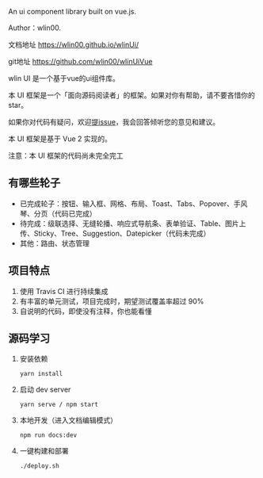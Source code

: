 An ui component library built on vue.js.  

Author：wlin00.  

文档地址 https://wlin00.github.io/wlinUi/

git地址 https://github.com/wlin00/wlinUiVue

wlin UI 是一个基于vue的ui组件库。

本 UI 框架是一个「面向源码阅读者」的框架。如果对你有帮助，请不要吝惜你的 star。

如果你对代码有疑问，欢迎[提issue](https://github.com/wlin00/wlinUiVue/issues)，我会回答倾听您的意见和建议。

本 UI 框架是基于 Vue 2 实现的。

注意：本 UI 框架的代码尚未完全完工


## 有哪些轮子

* 已完成轮子：按钮、输入框、网格、布局、Toast、Tabs、Popover、手风琴、分页（代码已完成）
* 待完成：级联选择、无缝轮播、响应式导航条、表单验证、Table、图片上传、Sticky、Tree、Suggestion、Datepicker（代码未完成）
* 其他：路由、状态管理


## 项目特点

1. 使用 Travis CI 进行持续集成
2. 有丰富的单元测试，项目完成时，期望测试覆盖率超过 90%
3. 自说明的代码，即使没有注释，你也能看懂


## 源码学习

1. 安装依赖
    ```
    yarn install
    ```

2. 启动 dev server
    ```
    yarn serve / npm start
    ```

3. 本地开发（进入文档编辑模式）
    ```
    npm run docs:dev
    ```

3. 一键构建和部署
    ```
    ./deploy.sh
    ```
    
    

